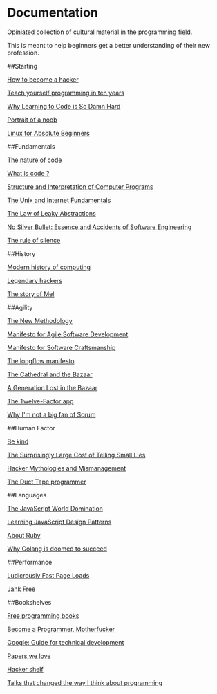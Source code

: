# Documentation

Opiniated collection of cultural material in the programming field. 

This is meant to help beginners get a better understanding of their new profession.

##Starting

[How to become a hacker](http://www.catb.org/esr/faqs/hacker-howto.html)

[Teach yourself programming in ten years](http://norvig.com/21-days.html)

[Why Learning to Code is So Damn Hard](http://www.vikingcodeschool.com/posts/why-learning-to-code-is-so-damn-hard)

[Portrait of a noob](http://steve-yegge.blogspot.fr/2008/02/portrait-of-n00b.html)

[Linux for Absolute Beginners](http://www.linfo.org/newbies.html)

##Fundamentals

[The nature of code](http://natureofcode.com/book/)

[What is code ?](http://www.bloomberg.com/graphics/2015-paul-ford-what-is-code/)

[Structure and Interpretation of Computer Programs](https://mitpress.mit.edu/sicp/)

[The Unix and Internet Fundamentals](http://en.tldp.org/HOWTO/Unix-and-Internet-Fundamentals-HOWTO/index.html)

[The Law of Leaky Abstractions](http://www.joelonsoftware.com/articles/LeakyAbstractions.html)

[No Silver Bullet: Essence and Accidents of Software Engineering](http://www.cs.nott.ac.uk/~cah/G51ISS/Documents/NoSilverBullet.html)

[The rule of silence](http://www.linfo.org/rule_of_silence.html)

##History

[Modern history of computing](http://plato.stanford.edu/entries/computing-history/)

[Legendary hackers](http://www.autistici.org/rez/hackers.php)

[The story of Mel](http://www.pbm.com/~lindahl/mel.html)

##Agility

[The New Methodology](http://www.martinfowler.com/articles/newMethodology.html)

[Manifesto for Agile Software Development](http://agilemanifesto.org/)

[Manifesto for Software Craftsmanship](http://manifesto.softwarecraftsmanship.org/)

[The longflow manifesto](https://github.com/Nax/longflow-manifesto/blob/master/README.md)

[The Cathedral and the Bazaar](http://www.catb.org/esr/writings/cathedral-bazaar/cathedral-bazaar/)

[A Generation Lost in the Bazaar](http://queue.acm.org/detail.cfm?id=2349257)

[The Twelve-Factor app](http://12factor.net/)

[Why I'm not a big fan of Scrum](http://okigiveup.net/not-big-fan-of-scrum/)

##Human Factor

[Be kind](http://boz.com/articles/be-kind.html)

[The Surprisingly Large Cost of Telling Small Lies](http://boss.blogs.nytimes.com/2014/03/11/the-surprisingly-large-cost-of-telling-small-lies/)

[Hacker Mythologies and Mismanagement](https://modelviewculture.com/pieces/hacker-mythologies-and-mismanagement)

[The Duct Tape programmer](http://www.joelonsoftware.com/items/2009/09/23.html)

##Languages

[The JavaScript World Domination](https://medium.com/@slsoftworks/javascript-world-domination-af9ca2ee5070)

[Learning JavaScript Design Patterns](http://www.addyosmani.com/resources/essentialjsdesignpatterns/book/)

[About Ruby](https://www.ruby-lang.org/en/about/)

[Why Golang is doomed to succeed](https://texlution.com/post/why-go-is-doomed-to-succeed/)

##Performance

[Ludicrously Fast Page Loads](http://www.nateberkopec.com/2015/10/07/frontend-performance-chrome-timeline.html)

[Jank Free](http://jankfree.org/)

##Bookshelves

[Free programming books](https://github.com/vhf/free-programming-books/blob/master/free-courses-en.md)

[Become a Programmer, Motherfucker](http://programming-motherfucker.com/become.html)

[Google: Guide for technical development](https://www.google.com/about/careers/students/guide-to-technical-development.html)

[Papers we love](https://github.com/papers-we-love/papers-we-love)

[Hacker shelf](http://hackershelf.com/browse/?popular=1)

[Talks that changed the way I think about programming](http://www.opowell.com/post/talks-that-changed-the-way-i-think-about-programming/)

